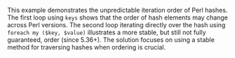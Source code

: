 This example demonstrates the unpredictable iteration order of Perl hashes. The first loop using `keys` shows that the order of hash elements may change across Perl versions.  The second loop iterating directly over the hash using `foreach my ($key, $value)` illustrates a more stable, but still not fully guaranteed, order (since 5.36+).  The solution focuses on using a stable method for traversing hashes when ordering is crucial.